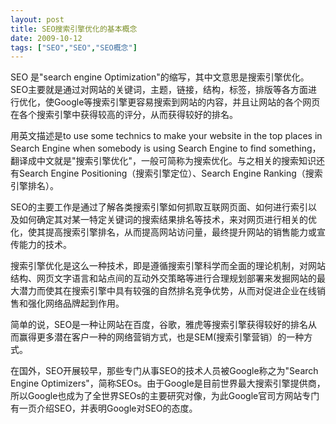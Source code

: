 ```yaml
---
layout: post
title: SEO搜索引擎优化的基本概念		
date: 2009-10-12
tags: ["SEO","SEO","SEO概念"]
---
```


SEO 是"search engine Optimization"的缩写，其中文意思是搜索引擎优化。SEO主要就是通过对网站的关键词，主题，链接，结构，标签，排版等各方面进行优化，使Google等搜索引擎更容易搜索到网站的内容，并且让网站的各个网页在各个搜索引擎中获得较高的评分，从而获得较好的排名。

用英文描述是to use some technics to make your website in the top places in Search Engine when somebody is using Search Engine to find something，翻译成中文就是"搜索引擎优化"，一般可简称为搜索优化。与之相关的搜索知识还有Search Engine Positioning（搜索引擎定位）、Search Engine Ranking（搜索引擎排名）。

SEO的主要工作是通过了解各类搜索引擎如何抓取互联网页面、如何进行索引以及如何确定其对某一特定关键词的搜索结果排名等技术，来对网页进行相关的优化，使其提高搜索引擎排名，从而提高网站访问量，最终提升网站的销售能力或宣传能力的技术。

搜索引擎优化是这么一种技术，即是遵循搜索引擎科学而全面的理论机制，对网站结构、网页文字语言和站点间的互动外交策略等进行合理规划部署来发掘网站的最大潜力而使其在搜索引擎中具有较强的自然排名竞争优势，从而对促进企业在线销售和强化网络品牌起到作用。

简单的说，SEO是一种让网站在百度，谷歌，雅虎等搜索引擎获得较好的排名从而赢得更多潜在客户一种的网络营销方式，也是SEM(搜索引擎营销）的一种方式。

在国外，SEO开展较早，那些专门从事SEO的技术人员被Google称之为"Search Engine Optimizers"，简称SEOs。由于Google是目前世界最大搜索引擎提供商，所以Google也成为了全世界SEOs的主要研究对像，为此Google官司方网站专门有一页介绍SEO，并表明Google对SEO的态度。		